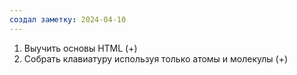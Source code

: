 ```yaml
---
создал заметку: 2024-04-10
---
```

1. Выучить основы HTML (+)
2. Собрать клавиатуру используя только атомы и молекулы (+)